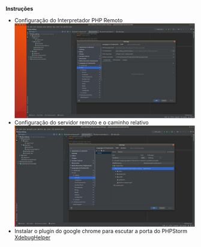 **Instruções**

* Configuração do Interpretador PHP Remoto
![PHP Interpreter](screenshot/configure_php_cli_and_interpreter_remote.png)
* Configuração do servidor remoto e o caminho relativo
![Server](screenshot/configure_server_remote_and_path.png)
* Instalar o plugin do google chrome para escutar a porta do PHPStorm
[XdebugHelper](https://chrome.google.com/webstore/detail/xdebug-helper/eadndfjplgieldjbigjakmdgkmoaaaoc?hl=en)
 